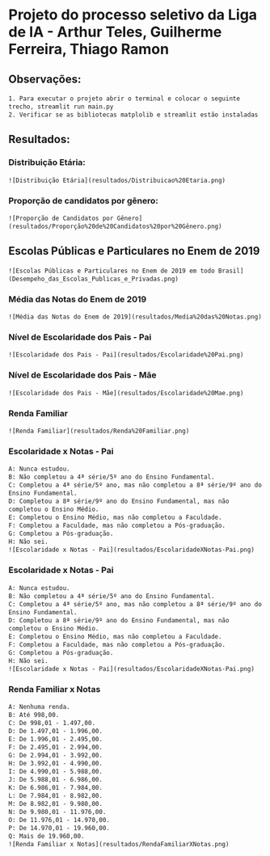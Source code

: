 # Projeto do processo seletivo da Liga de IA - Arthur Teles, Guilherme Ferreira, Thiago Ramon

## Observações:
    1. Para executar o projeto abrir o terminal e colocar o seguinte trecho, streamlit run main.py
    2. Verificar se as bibliotecas matplolib e streamlit estão instaladas

## Resultados:

### Distribuição Etária:
    ![Distribuição Etária](resultados/Distribuicao%20Etaria.png)
### Proporção de candidatos por gênero:
    ![Proporção de Candidatos por Gênero](resultados/Proporção%20de%20Candidatos%20por%20Gênero.png)
## Escolas Públicas e Particulares no Enem de 2019
    ![Escolas Públicas e Particulares no Enem de 2019 em todo Brasil](Desempeho_das_Escolas_Publicas_e_Privadas.png)
### Média das Notas do Enem de 2019
    ![Média das Notas do Enem de 2019](resultados/Media%20das%20Notas.png)
### Nível de Escolaridade dos Pais - Pai
    ![Escolaridade dos Pais - Pai](resultados/Escolaridade%20Pai.png)
### Nível de Escolaridade dos Pais - Mãe
    ![Escolaridade dos Pais - Mãe](resultados/Escolaridade%20Mae.png)
### Renda Familiar
    ![Renda Familiar](resultados/Renda%20Familiar.png)
### Escolaridade x Notas - Pai
    A: Nunca estudou.
    B: Não completou a 4ª série/5º ano do Ensino Fundamental.
    C: Completou a 4ª série/5º ano, mas não completou a 8ª série/9º ano do Ensino Fundamental.
    D: Completou a 8ª série/9º ano do Ensino Fundamental, mas não completou o Ensino Médio.
    E: Completou o Ensino Médio, mas não completou a Faculdade.
    F: Completou a Faculdade, mas não completou a Pós-graduação.
    G: Completou a Pós-graduação.
    H: Não sei.
    ![Escolaridade x Notas - Pai](resultados/EscolaridadeXNotas-Pai.png)
### Escolaridade x Notas - Pai
    A: Nunca estudou.
    B: Não completou a 4ª série/5º ano do Ensino Fundamental.
    C: Completou a 4ª série/5º ano, mas não completou a 8ª série/9º ano do Ensino Fundamental.
    D: Completou a 8ª série/9º ano do Ensino Fundamental, mas não completou o Ensino Médio.
    E: Completou o Ensino Médio, mas não completou a Faculdade.
    F: Completou a Faculdade, mas não completou a Pós-graduação.
    G: Completou a Pós-graduação.
    H: Não sei.
    ![Escolaridade x Notas - Pai](resultados/EscolaridadeXNotas-Pai.png)
### Renda Familiar x Notas
    A: Nenhuma renda.
    B: Até 998,00.
    C: De 998,01 - 1.497,00.
    D: De 1.497,01 - 1.996,00.
    E: De 1.996,01 - 2.495,00.
    F: De 2.495,01 - 2.994,00.
    G: De 2.994,01 - 3.992,00.
    H: De 3.992,01 - 4.990,00.
    I: De 4.990,01 - 5.988,00.
    J: De 5.988,01 - 6.986,00.
    K: De 6.986,01 - 7.984,00.
    L: De 7.984,01 - 8.982,00.
    M: De 8.982,01 - 9.980,00.
    N: De 9.980,01 - 11.976,00.
    O: De 11.976,01 - 14.970,00.
    P: De 14.970,01 - 19.960,00.
    Q: Mais de 19.960,00.
    ![Renda Familiar x Notas](resultados/RendaFamiliarXNotas.png)
